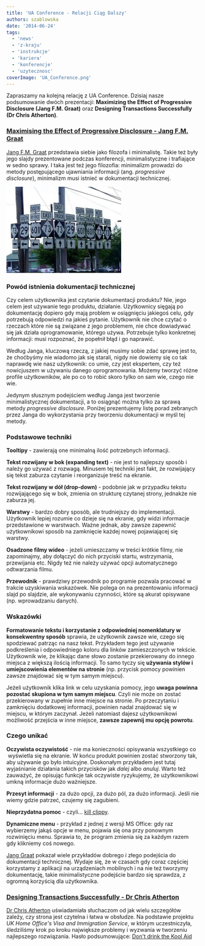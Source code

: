 ```yaml
---
title: 'UA Conference - Relacji Ciąg Dalszy'
authors: szablowska
date: '2014-06-24'
tags:
  - 'news'
  - 'z-kraju'
  - 'instrukcje'
  - 'kariera'
  - 'konferencje'
  - 'uzytecznosc'
coverImage: 'UA_Conference.png'
---
```


Zapraszamy na kolejną relację z UA Conference. Dzisiaj nasze podsumowanie dwóch
prezentacji: **Maximizing the Effect of Progressive Disclosure (Jang F.M.
Graat)** oraz **Designing Transactions Successfully (Dr Chris Atherton)**.

<!--truncate-->

### [Maximising the Effect of Progressive Disclosure - Jang F.M. Graat](http://www.uaeurope.com/conference/sessions.html#progressivedisclosure)

[Jang F.M. Graat](http://jang.nl/) przedstawia siebie jako filozofa i
minimalistę. Takie też były jego slajdy prezentowane podczas konferencji,
minimalistyczne i trafiające w sedno sprawy. I taka jest też jego filozofia:
minimalizm prowadzi do metody postępującego ujawniania informacji
(ang. *progressive disclosure*), minimalizm musi istnieć w dokumentacji
technicznej.

[![confusing-street-signs](images/confusing-street-signs-300x225.jpg)](http://techwriter.pl/wp-content/uploads/2014/06/confusing-street-signs.jpg)

### Powód istnienia dokumentacji technicznej

Czy celem użytkownika jest czytanie dokumentacji produktu? Nie, jego celem jest
używanie tego produktu, działanie. Użytkownicy sięgają po dokumentację dopiero
gdy mają problem w osiągnięciu jakiegoś celu, gdy potrzebują odpowiedzi na
jakieś pytanie. Użytkownik nie chce czytać o rzeczach które nie są związane z
jego problemem, nie chce dowiadywać się jak działa oprogramowanie, którego
używa. Potrzebuje tylko konkretnej informacji: musi rozpoznać, że popełnił błąd
i go naprawić.

Według Janga, kluczową rzeczą, z jakiej musimy sobie zdać sprawę jest to, że
choćbyśmy nie wiadomo jak się starali, nigdy nie dowiemy się co tak naprawdę wie
nasz użytkownik: co umie, czy jest ekspertem, czy też nowicjuszem w używaniu
danego oprogramowania. Możemy tworzyć różne profile użytkowników, ale po co to
robić skoro tylko on sam wie, czego nie wie.

Jedynym słusznym podejściem według Janga jest tworzenie minimalistycznej
dokumentacji, a to osiągnąć można tylko za sprawą metody _progressive
disclosure_. Poniżej prezentujemy listę porad zebranych przez Janga do
wykorzystania przy tworzeniu dokumentacji w myśl tej metody.

### Podstawowe techniki

**Tooltipy** - zawierają one minimalną ilość potrzebnych informacji.

**Tekst rozwijany w bok (expanding text)** - nie jest to najlepszy sposób i
należy go używać z rozwagą. Minusem tej techniki jest fakt, że rozwijający się
tekst zaburza czytanie i reorganizuje treść na ekranie.

**Tekst rozwijany w dół (drop-down)** - podobnie jak w przypadku tekstu
rozwijającego się w bok, zmienia on strukturę czytanej strony, jednakże nie
zaburza jej.

**Warstwy** - bardzo dobry sposób, ale trudniejszy do implementacji. Użytkownik
lepiej rozumie co dzieje się na ekranie, gdy widzi informacje przedstawione w
warstwach. Ważne jednak, aby zawsze zapewnić użytkownikowi sposób na zamknięcie
każdej nowej pojawiającej się warstwy.

**Osadzone filmy wideo** - jeżeli umieszczamy w treści krótkie filmy, nie
zapominajmy, aby dołączyć do nich przyciski startu, wstrzymania, przewijania
etc. Nigdy też nie należy używać opcji automatycznego odtwarzania filmu.

**Przewodnik** - prawdziwy przewodnik po programie pozwala pracować w trakcie
uzyskiwania wskazówek. Nie polega on na prezentowaniu informacji slajd po
slajdzie, ale wykonywaniu czynności, które są akurat opisywane (np. wprowadzaniu
danych).

### Wskazówki

**Formatowanie tekstu i korzystanie z odpowiedniej nomenklatury w konsekwentny
sposób** sprawia, że użytkownik zawsze wie, czego się spodziewać patrząc na nasz
tekst. Przykładem tego jest używanie podkreślenia i odpowiedniego koloru dla
linków zamieszczonych w tekście. Użytkownik wie, że klikając dane słowo zostanie
przekierowany do innego miejsca z większą ilością informacji. To samo tyczy się
**używania stylów i umiejscowienia elementów na stronie** (np. przycisk pomocy
powinien zawsze znajdować się w tym samym miejscu).

Jeżeli użytkownik klika link w celu uzyskania pomocy, jego **uwaga powinna
pozostać skupiona w tym samym miejscu**. Czyli nie może on zostać przekierowany
w zupełnie inne miejsce na stronie. Po przeczytaniu i zamknięciu dodatkowej
informacji, powinien nadal znajdować się w miejscu, w którym zaczynał. Jeżeli
natomiast dajesz użytkownikowi możliwość przejścia w inne miejsce, **zawsze
zapewnij mu opcję powrotu**.

### Czego unikać

**Oczywista oczywistość** - nie ma konieczności opisywania wszystkiego co
 wyświetla się na ekranie. W końcu produkt powinien zostać stworzony tak, aby
używanie go było intuicyjne. Doskonałym przykładem jest tutaj wyjaśnianie
działania takich przycisków jak _dalej_ albo _anuluj_. Warto też zauważyć, że
opisując funkcje tak oczywiste ryzykujemy, że użytkownikowi umkną informacje
dużo ważniejsze.

**Przesyt informacji** - za dużo opcji, za dużo pól, za dużo informacji. Jeśli
nie wiemy gdzie patrzeć, czujemy się zagubieni.

**Nieprzydatna pomoc** - czyli…
[kill clippy](http://www.cracked.com/blog/clippy-finally-messes-with-the-wrong-word-doc/).

**Dynamiczne menu** - przykład z jednej z wersji MS Office: gdy raz wybierzemy
jakąś opcje w menu, pojawia się ona przy ponownym rozwinięciu menu. Sprawia to,
że program zmienia się za każdym razem gdy klikniemy coś nowego.

[Jang Graat](http://jang.nl/) pokazał wiele przykładów dobrego i złego podejścia
do dokumentacji technicznej. Wydaje się, że w czasach gdy coraz częściej
korzystamy z aplikacji na urządzeniach mobilnych i na nie też tworzymy
dokumentację, takie minimalistyczne podejście bardzo się sprawdza, z ogromną
korzyścią dla użytkownika.

### [**Designing Transactions Successfully - Dr Chris Atherton**](http://www.uaeurope.com/conference/sessions.html#successfultransactions)

[Dr Chris Atherton](http://www.equalexperts.com/) uświadamiała słuchaczom od jak
wielu szczegółów zależy, czy strona jest czytelna i łatwa w obsłudze. Na
podstawie projektu _UK Home Office's Visa and Immigration Service_, w którym
uczestniczyła, śledziliśmy krok po kroku największe problemy i wyzwania w
tworzeniu najlepszego rozwiązania. Hasło podsumowujące:
[Don't drink the Kool Aid](http://en.wikipedia.org/wiki/Drinking_the_Kool-Aid)
